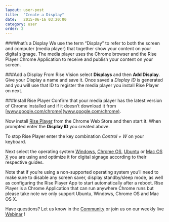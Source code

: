 ```yaml
---
layout: user-post
title:  "Create a Display"
date:   2015-06-16 03:20:00
category: user
order: 2
---
```


###What’s a Display
We use the term “Display” to refer to both the screen and computer (media player) that together show your content on your digital signage. The media player uses 
the Chrome browser and the Rise Player Chrome Application to receive and publish your content on your screen. 

###Add a Display
From Rise Vision select **Displays** and then **Add Display**. Give your Display a name and save it.
Once saved a *Display ID* is generated and you will use that ID to register the media player you install Rise Player on next.

###Install Rise Player
Confirm that your media player has the latest version of Chrome installed and if it doesn’t download it from [www.google.com/chrome](www.google.com/chrome).

Now install [Rise Player](https://chrome.google.com/webstore/detail/rise-vision-chrome-app-pl/mfpgpdablffhbfofnhlpgmokokbahooi) from the Chrome Web Store and 
then start it. When prompted enter the **Display ID** you created above.

To stop Rise Player enter the key combination *Control + W* on your keyboard.

Next select the operating system [Windows](/user/advanced/display/chrome-player-windows), [Chrome OS](/user/advanced/display/configure-kiosk-mode), [Ubuntu](/user/advanced/display/chrome-player-linux) or [Mac OS X](/user/advanced/display/chrome-player-mac) you are using and optimize it for digital signage according to their respective guides.

Note that if you’re using a non-supported operating system you’ll need to make sure to disable any screen saver, display standby/sleep mode, as well as 
configuring the Rise Player App to start automatically after a reboot. Rise Player is a Chrome Application that can run anywhere Chrome runs but please take 
note we only support Ubuntu, Windows, Chrome OS and Mac OS X.

Have questions? Let us know in the [Community](http://community.risevision.com) or join us on our weekly live [Webinar](http://www.risevision.com/user-training/)
!